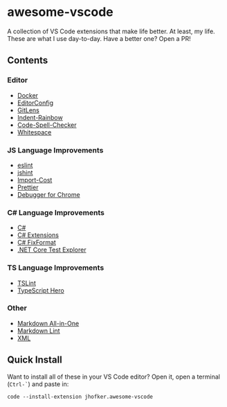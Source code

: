 # awesome-vscode

A collection of VS Code extensions that make life better. At least, my life. These are what I use day-to-day. Have a better one? Open a PR!

## Contents

### Editor

- [Docker](https://marketplace.visualstudio.com/items?itemName=PeterJausovec.vscode-docker)
- [EditorConfig](https://marketplace.visualstudio.com/items?itemName=EditorConfig.EditorConfig)
- [GitLens](https://marketplace.visualstudio.com/items?itemName=eamodio.gitlens)
- [Indent-Rainbow](https://marketplace.visualstudio.com/items?itemName=oderwat.indent-rainbow)
- [Code-Spell-Checker](https://marketplace.visualstudio.com/items?itemName=streetsidesoftware.code-spell-checker)
- [Whitespace](https://marketplace.visualstudio.com/items?itemName=sandcastle.whitespace)

### JS Language Improvements

- [eslint](https://marketplace.visualstudio.com/items?itemName=dbaeumer.vscode-eslint)
- [jshint](https://marketplace.visualstudio.com/items?itemName=dbaeumer.jshint)
- [Import-Cost](https://marketplace.visualstudio.com/items?itemName=wix.vscode-import-cost)
- [Prettier](https://marketplace.visualstudio.com/items?itemName=esbenp.prettier-vscode)
- [Debugger for Chrome](https://marketplace.visualstudio.com/items?itemName=msjsdiag.debugger-for-chrome)

### C# Language Improvements

- [C#](https://marketplace.visualstudio.com/items?itemName=ms-vscode.csharp)
- [C# Extensions](https://marketplace.visualstudio.com/items?itemName=jchannon.csharpextensions)
- [C# FixFormat](https://marketplace.visualstudio.com/items?itemName=Leopotam.csharpfixformat)
- [.NET Core Test Explorer](https://marketplace.visualstudio.com/items?itemName=formulahendry.dotnet-test-explorer)

### TS Language Improvements

- [TSLint](https://marketplace.visualstudio.com/items?itemName=eg2.tslint)
- [TypeScript Hero](https://marketplace.visualstudio.com/items?itemName=rbbit.typescript-hero)

### Other

- [Markdown All-in-One](https://marketplace.visualstudio.com/items?itemName=yzhang.markdown-all-in-one)
- [Markdown Lint](https://marketplace.visualstudio.com/items?itemName=DavidAnson.vscode-markdownlint)
- [XML](https://marketplace.visualstudio.com/items?itemName=DotJoshJohnson.xml)

## Quick Install

Want to install all of these in your VS Code editor? Open it, open a terminal (`` Ctrl-` ``) and paste in:

```ps
code --install-extension jhofker.awesome-vscode
```
